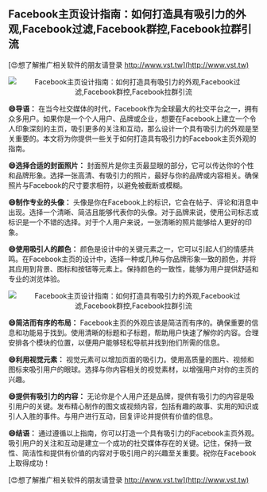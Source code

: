 ## **Facebook主页设计指南：如何打造具有吸引力的外观,Facebook过滤,Facebook群控,Facebook拉群引流**

[😍想了解推广相关软件的朋友请登录 http://www.vst.tw](http://www.vst.tw)

 <center><img src="https://vst.tw/MP4/tuiguang/png/8.png" alt="Facebook主页设计指南：如何打造具有吸引力的外观,Facebook过滤,Facebook群控,Facebook拉群引流"></center>

**😄导语：**
在当今社交媒体的时代，Facebook作为全球最大的社交平台之一，拥有众多用户。如果你是一个个人用户、品牌或企业，想要在Facebook上建立一个令人印象深刻的主页，吸引更多的关注和互动，那么设计一个具有吸引力的外观是至关重要的。本文将为你提供一些关于如何打造具有吸引力的Facebook主页外观的指南。

**😄选择合适的封面照片：**
封面照片是你主页最显眼的部分，它可以传达你的个性和品牌形象。选择一张高清、有吸引力的照片，最好与你的品牌或内容相关。确保照片与Facebook的尺寸要求相符，以避免被截断或模糊。

**😄制作专业的头像：**
头像是你在Facebook上的标识，它会在帖子、评论和消息中出现。选择一个清晰、简洁且能够代表你的头像。对于品牌来说，使用公司标志或标识是一个不错的选择。对于个人用户来说，一张清晰的照片能够给人更好的印象。

**😄使用吸引人的颜色：**
颜色是设计中的关键元素之一，它可以引起人们的情感共鸣。在Facebook主页的设计中，选择一种或几种与你品牌形象一致的颜色，并将其应用到背景、图标和按钮等元素上。保持颜色的一致性，能够为用户提供舒适和专业的浏览体验。

 <center><img src="https://vst.tw/MP4/tuiguang/png/4.png" alt="Facebook主页设计指南：如何打造具有吸引力的外观,Facebook过滤,Facebook群控,Facebook拉群引流"></center>

**😄简洁而有序的布局：**
Facebook主页的外观应该是简洁而有序的。确保重要的信息和功能易于找到。使用清晰的标题和子标题，帮助用户快速了解你的内容。合理安排各个模块的位置，以便用户能够轻松导航并找到他们所需的信息。

**😄利用视觉元素：**
视觉元素可以增加页面的吸引力。使用高质量的图片、视频和图标来吸引用户的眼球。选择与你内容相关的视觉素材，以增强用户对你的主页的兴趣。

**😄提供有吸引力的内容：**
无论你是个人用户还是品牌，提供有吸引力的内容是吸引用户的关键。发布精心制作的图文或视频内容，包括有趣的故事、实用的知识或引人入胜的事件。与用户进行互动，回复评论并提供有价值的信息。

**😄结语：**
通过遵循以上指南，你可以打造一个具有吸引力的Facebook主页外观。吸引用户的关注和互动是建立一个成功的社交媒体存在的关键。记住，保持一致性、简洁性和提供有价值的内容对于吸引用户的兴趣至关重要。祝你在Facebook上取得成功！

[😍想了解推广相关软件的朋友请登录 http://www.vst.tw](http://www.vst.tw)



